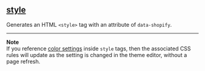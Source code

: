 ## [style](https://shopify.dev/docs/api/liquid/tags/style)

Generates an HTML `<style>` tag with an attribute of `data-shopify`.

---

**Note**  
If you reference [color settings](https://shopify.dev/themes/architecture/settings/input-settings#color) inside `style` tags, then the associated CSS rules will update as the setting is changed in the theme editor, without a page refresh.
